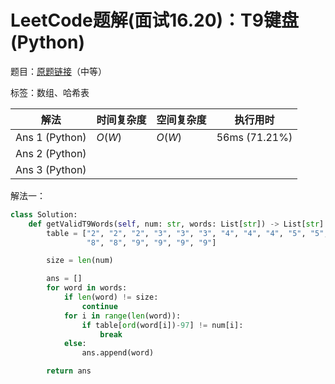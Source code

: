 # LeetCode题解(面试16.20)：T9键盘(Python)

题目：[原题链接](https://leetcode-cn.com/problems/t9-lcci/)（中等）

标签：数组、哈希表

| 解法           | 时间复杂度 | 空间复杂度 | 执行用时      |
| -------------- | ---------- | ---------- | ------------- |
| Ans 1 (Python) | $O(W)$     | $O(W)$     | 56ms (71.21%) |
| Ans 2 (Python) |            |            |               |
| Ans 3 (Python) |            |            |               |

解法一：

```python
class Solution:
    def getValidT9Words(self, num: str, words: List[str]) -> List[str]:
        table = ["2", "2", "2", "3", "3", "3", "4", "4", "4", "5", "5", "5", "6", "6", "6", "7", "7", "7", "7", "8",
                 "8", "8", "9", "9", "9", "9"]

        size = len(num)

        ans = []
        for word in words:
            if len(word) != size:
                continue
            for i in range(len(word)):
                if table[ord(word[i])-97] != num[i]:
                    break
            else:
                ans.append(word)

        return ans
```